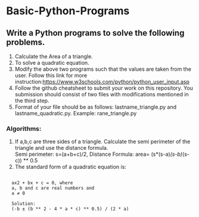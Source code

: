 # Basic-Python-Programs
## Write a Python programs to solve the following problems.
1. Calculate the Area of a triangle. 
2. To solve a quadratic equation.
3. Modify the above two programs such that the values are taken from the user. Follow this link for more instruction:https://www.w3schools.com/python/python_user_input.asp
4. Follow the github cheatsheet to submit your work on this repository. You submission should consist of two files with modifications mentioned in the third step. 
5. Format of your file should be as follows: lastname_triangle.py and lastname_quadratic.py. Example: rane_triangle.py </br>

### Algorithms:
1. If a,b,c are three sides of a triangle. Calculate the semi perimeter of the triangle and use the distance formula. </br> Semi perimeter: s=(a+b+c)/2, Distance Formula: area= (s*(s-a)*(s-b)*(s-c)) ** 0.5
2. The standard form of a quadratic equation is: </br> 
<code>
  ax2 + bx + c = 0, where
  a, b and c are real numbers and
  a ≠ 0
</code>
<code>
  Solution:
  (-b ± (b ** 2 - 4 * a * c) ** 0.5) / (2 * a)
</code>
